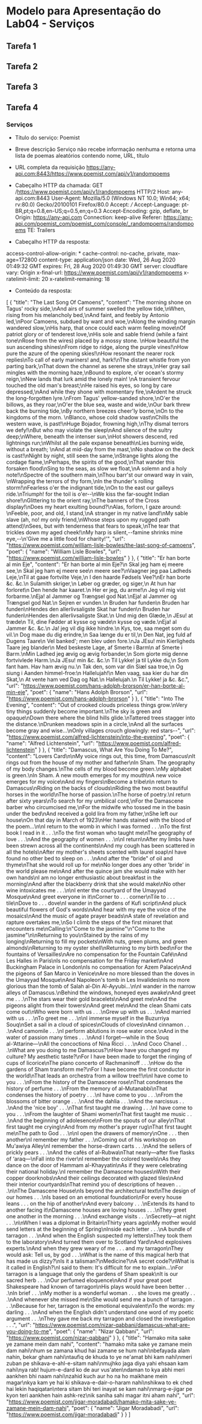 # Modelo para Apresentação do Lab04 - Serviços

## Tarefa 1

## Tarefa 2

## Tarefa 3

## Tarefa 4

### Serviços 

 * Título do serviço: Poemist
 
 * Breve descrição
	Serviço não recebe informação nenhuma e retorna uma lista de poemas aleatórios
	contendo nome, URL, título	
	
 * URL completa da requisição
	https://any-api.com:8443/https://www.poemist.com/api/v1/randompoems
	
 * Cabeçalho HTTP da chamada:
GET /https://www.poemist.com/api/v1/randompoems HTTP/2
Host: any-api.com:8443
User-Agent: Mozilla/5.0 (Windows NT 10.0; Win64; x64; rv:80.0) Gecko/20100101 Firefox/80.0
Accept: */*
Accept-Language: pt-BR,pt;q=0.8,en-US;q=0.5,en;q=0.3
Accept-Encoding: gzip, deflate, br
Origin: https://any-api.com
Connection: keep-alive
Referer: https://any-api.com/poemist_com/poemist_com/console/_randompoems/randompoems
TE: Trailers
	
 * Cabeçalho HTTP da resposta:

access-control-allow-origin: *
cache-control: no-cache, private, max-age=172800
content-type: application/json
date: Wed, 26 Aug 2020 01:49:32 GMT
expires: Fri, 28 Aug 2020 01:49:30 GMT
server: cloudflare
vary: Origin
x-final-url: https://www.poemist.com/api/v1/randompoems
x-ratelimit-limit: 20
x-ratelimit-remaining: 18


 * Conteúdo da resposta:

[
  {
    "title": "The Last Song Of Camoens",
    "content": "The morning shone on Tagus' rocky side,\nAnd airs of summer swelled the yellow tide,\nWhen, rising from his melancholy bed,\nAnd faint, and feebly by Antonio led,\nPoor Camoens, subdued by want and woe,\nAlong the winding margin wandered slow,\nHis harp, that once could each warm feeling move\nOf patriot glory or of tenderest love,\nHis sole and sable friend (while a faint tone\nRose from the wires) placed by a mossy stone. \nHow beautiful the sun ascending shines\nFrom ridge to ridge, along the purple vines!\nHow pure the azure of the opening skies!\nHow resonant the nearer rock replies\nTo call of early mariners! and, hark!\nThe distant whistle from yon parting bark,\nThat down the channel as serene she strays,\nHer gray sail mingles with the morning haze,\nBound to explore, o'er ocean's stormy reign,\nNew lands that lurk amid the lonely main! \nA transient fervour touched the old man's breast;\nHe raised his eyes, so long by care depressed,\nAnd while they shone with momentary fire,\nArdent he struck the long-forgotten lyre.\nFrom Tagus' yellow-sanded shore,\nO'er the billows, as they roar,\nO'er the blue sea, waste and wide,\nOur bark threw back the burning tide,\nBy northern breezes cheer'ly borne,\nOn to the kingdoms of the morn. \nBlanco, whose cold shadow vast\nChills the western wave, is past!\nHuge Bojador, frowning high,\nThy dismal terrors we defy!\nBut who may violate the sleep\nAnd silence of the sultry deep;\nWhere, beneath the intenser sun,\nHot showers descend, red lightnings run;\nWhilst all the pale expanse beneath\nLies burning wide, without a breath; \nAnd at mid-day from the mast,\nNo shadow on the deck is cast!\nNight by night, still seen the same,\nStrange lights along the cordage flame,\nPerhaps, the spirits of the good,\nThat wander this forsaken flood\nSing to the seas, as slow we float,\nA solemn and a holy note!\nSpectre of the southern main,\nThou barr'st our onward way in vain, \nWrapping the terrors of thy form,\nIn the thunder's rolling storm!\nFearless o'er the indignant tide,\nOn to the east our galleys ride.\nTriumph! for the toil is o'er--\nWe kiss the far-sought Indian shore!\nGlittering to the orient ray,\nThe banners of the Cross display!\nDoes my heart exulting bound?\nAlas, forlorn, I gaze around: \nFeeble, poor, and old, I stand,\nA stranger in my native land!\nMy sable slave (ah, no! my only friend,\nWhose steps upon my rugged path attend)\nSees, but with tenderness that fears to speak,\nThe tear that trickles down my aged cheek!\nMy harp is silent,--famine shrinks mine eye,--\n'Give me a little food for charity!'",
    "url": "https://www.poemist.com/william-lisle-bowles/the-last-song-of-camoens",
    "poet": {
      "name": "William Lisle Bowles",
      "url": "https://www.poemist.com/william-lisle-bowles"
    }
  },
  {
    "title": "Er han borte al min Eje",
    "content": "Er han borte al min Eje?\n   Skal jeg ham ej meere see,\n   Skal jeg ham ej meere see\n                meere see?\nVaagner jeg paa Ladheds Leje,\nTil at gaae fortvilte Veje,\n   I den haarde Fødsels Vee?\nEr han borte &amp;c. &amp;c.\n      Sulamith skriger,\n      Løber og græder, og siger,\n      At hun har forloret\n      Den hende har kaaret.\n      Her er jeg, du arme!\n      Jeg vil mig vist forbarme.\nEja! al Jammer og Trængsel god Nat.\nEja! al Jammer og Trængsel god Nat.\n      Sejren er vunden.\n      Bruden har funden\n      Bruden har funden\nHendes den allerlivsaligste Skat har funden\n      Bruden har funden\nHendes den allerlivsaligste Skat.\n      Und mig den Glæde,\n      JEsu! at træde\n      Til, dine Fødder at kysse og væde\n                kysse og væde.\nEja! al Jammer &amp;c. &amp;c.\n   Ja! jeg vil dig ikke hindre.\n      Kys, toe, saa meget som du vil.\n   Dog maae du dig erindre,\n      Saa længe du er til,\n   Den Nat, jeg fuld af Dugens Taare\n   Vel banked'; men blev uden fore.\nJa JEsu! min Kierligheds Taare jeg blander\n   Med beskeste Lage, af Smerte i Barm\n                af Smerte i Barm.\nMin Ladhed jeg ævig og ævig forbander,\n   Som giorte mig denne fortvivlede Harm.\nJa JEsu! min &amp;c. &amp;c.\n      Til Lykke! ja til Lykke du,\n      Som fant ham. Hav ham ævig nu.\n      Tak den, som var din Siæl saa troe,\n      Og siung i Aanden himmel-froe:\n                 Hallelujah!\n      Men vaag, saa kier du har din Skat,\n      At vente ham ved Dag og Nat.\n                 Hallelujah.\n         Til Lykke! ja &amp;c. &amp;c.",
    "url": "https://www.poemist.com/hans-adolph-brorson/er-han-borte-al-min-eje",
    "poet": {
      "name": "Hans Adolph Brorson",
      "url": "https://www.poemist.com/hans-adolph-brorson"
    }
  },
  {
    "title": "Into The Evening",
    "content": "Out of crooked clouds priceless things grow.\nVery tiny things suddenly become important.\nThe sky is green and opaque\nDown there where the blind hills glide.\nTattered trees stagger into the distance.\nDrunken meadows spin in a circle,\nAnd all the surfaces become gray and wise...\nOnly villages crouch glowingly: red stars--",
    "url": "https://www.poemist.com/alfred-lichtenstein/into-the-evening",
    "poet": {
      "name": "Alfred Lichtenstein",
      "url": "https://www.poemist.com/alfred-lichtenstein"
    }
  },
  {
    "title": "Damascus, What Are You Doing To Me?",
    "content": "Lovers Card\n\nMy voice rings out, this time, from Damascus\nIt rings out from the house of my mother and father\nIn Sham. The geography of my body changes.\nThe cells of my blood become green.\nMy alphabet is green.\nIn Sham. A new mouth emerges for my mouth\nA new voice emerges for my voice\nAnd my fingers\nBecome a tribe\n\n return to Damascus\nRiding on the backs of clouds\nRiding the two most beautiful horses in the world\nThe horse of passion.\nThe horse of poetry.\nI return after sixty years\nTo search for my umbilical cord,\nFor the Damascene barber who circumcised me,\nFor the midwife who tossed me in the basin under the bed\nAnd received a gold lira from my father,\nShe left our house\nOn that day in March of 1923\nHer hands stained with the blood of the poem…\n\nI return to the womb in which I was formed . . .\nTo the first book I read in it . . .\nTo the first woman who taught me\nThe geography of love . . .\nAnd the geography of women . . .\n\nI return\nAfter my limbs have been strewn across all the continents\nAnd my cough has been scattered in all the hotels\nAfter my mother's sheets scented with laurel soap\nI have found no other bed to sleep on . . .\nAnd after the \"bride\" of oil and thyme\nThat she would roll up for me\nNo longer does any other 'bride' in the world please me\nAnd after the quince jam she would make with her own hands\nI am no longer enthusiastic about breakfast in the morning\nAnd after the blackberry drink that she would make\nNo other wine intoxicates me . . .\n\nI enter the courtyard of the Umayyad Mosque\nAnd greet everyone in it\nCorner to . . . corner\nTile to . . . tile\nDove to . . . dove\nI wander in the gardens of Kufi script\nAnd pluck beautiful flowers of God's words\nAnd hear with my eye the voice of the mosaics\nAnd the music of agate prayer beads\nA state of revelation and rapture overtakes me,\nSo I climb the steps of the first minaret that encounters me\nCalling:\n\"Come to the jasmine\"\n\"Come to the jasmine\"\n\nReturning to you\nStained by the rains of my longing\nReturning to fill my pockets\nWith nuts, green plums, and green almonds\nReturning to my oyster shell\nReturning to my birth bed\nFor the fountains of Versailles\nAre no compensation for the Fountain Café\nAnd Les Halles in Paris\nIs no compensation for the Friday market\nAnd Buckingham Palace in London\nIs no compensation for Azem Palace\nAnd the pigeons of San Marco in Venice\nAre no more blessed than the doves in the Umayyad Mosque\nAnd Napoleon's tomb in Les Invalides\nIs no more glorious than the tomb of Salah al-Din Al-Ayyubi…\n\nI wander in the narrow alleys of Damascus.\nBehind the windows, honeyed eyes awake\nAnd greet me . . .\nThe stars wear their gold bracelets\nAnd greet me\nAnd the pigeons alight from their towers\nAnd greet me\nAnd the clean Shami cats come out\nWho were born with us . . .\nGrew up with us . . .\nAnd married with us . . .\nTo greet me . . .\n\nI immerse myself in the Buzurriya Souq\nSet a sail in a cloud of spices\nClouds of cloves\nAnd cinnamon . . .\nAnd camomile . . .\nI perform ablutions in rose water once.\nAnd in the water of passion many times . . .\nAnd I forget—while in the Souq al-‘Attarine—\nAll the concoctions of Nina Ricci . . .\nAnd Coco Chanel . . .\nWhat are you doing to me Damascus?\nHow have you changed my culture? My aesthetic taste?\nFor I have been made to forget the ringing of cups of licorice\nThe piano concerto of Rachmaninoff . . .\nHow do the gardens of Sham transform me?\nFor I have become the first conductor in the world\nThat leads an orchestra from a willow tree!!\n\nI have come to you . . .\nFrom the history of the Damascene rose\nThat condenses the history of perfume . . .\nFrom the memory of al-Mutanabbi\nThat condenses the history of poetry . . .\nI have come to you . . .\nFrom the blossoms of bitter orange . . .\nAnd the dahlia . . .\nAnd the narcissus . . .\nAnd the 'nice boy' . . .\nThat first taught me drawing . . .\nI have come to you . . .\nFrom the laughter of Shami women\nThat first taught me music . . .\nAnd the beginning of adolesence\nFrom the spouts of our alley\nThat first taught me crying\nAnd from my mother's prayer rug\nThat first taught me\nThe path to God . . .\n\nI open the drawers of memory\nOne . . . then another\nI remember my father . . .\nComing out of his workshop on Mu'awiya Alley\nI remember the horse-drawn carts . . .\nAnd the sellers of prickly pears . . .\nAnd the cafés of al-Rubwa\nThat nearly—after five flasks of ‘araq—\nFall into the river\nI remember the colored towels\nAs they dance on the door of Hammam al-Khayyatin\nAs if they were celebrating their national holiday.\nI remember the Damascene houses\nWith their copper doorknobs\nAnd their ceilings decorated with glazed tiles\nAnd their interior courtyards\nThat remind you of descriptions of heaven . . .\n\nThe Damascene House\nIs beyond the architectural text\nThe design of our homes . . .\nIs based on an emotional foundation\nFor every house leans . . . on the hip of another\nAnd every balcony . . .\nExtends its hand to another facing it\nDamascene houses are loving houses . . .\nThey greet one another in the morning . . .\nAnd exchange visits . . .\nSecretly—at night . . .\n\nWhen I was a diplomat in Britain\nThirty years ago\nMy mother would send letters at the beginning of Spring\nInside each letter . . .\nA bundle of tarragon . . .\nAnd when the English suspected my letters\nThey took them to the laboratory\nAnd turned them over to Scotland Yard\nAnd explosives experts.\nAnd when they grew weary of me . . . and my tarragon\nThey would ask: Tell us, by god . . .\nWhat is the name of this magical herb that has made us dizzy?\nIs it a talisman?\nMedicine?\nA secret code?\nWhat is it called in English?\nI said to them: It's difficult for me to explain…\nFor tarragon is a language that only the gardens of Sham speak\nIt is our sacred herb . . .\nOur perfumed eloquence\nAnd if your great poet Shakespeare had known of tarragon\nHis plays would have been better . . .\nIn brief . . .\nMy mother is a wonderful woman . . . she loves me greatly . . .\nAnd whenever she missed me\nShe would send me a bunch of tarragon . . .\nBecause for her, tarragon is the emotional equivalent\nTo the words: my darling . . .\nAnd when the English didn't understand one word of my poetic argument . . .\nThey gave me back my tarragon and closed the investigation . . .",
    "url": "https://www.poemist.com/nizar-qabbani/damascus-what-are-you-doing-to-me",
    "poet": {
      "name": "Nizar Qabbani",
      "url": "https://www.poemist.com/nizar-qabbani"
    }
  },
  {
    "title": "Hamako mita sake ye zamane mein dam nahi",
    "content": "hamako mita sake ye zamane mein dam nahi\nhum se zamana khud hai zamane se hum nahi\nbefayada alam nahin, bekar gham nahi\ntaufiq de khuda to ye ne'amat bhi kam nahi\nmeri zuban pe shikava-e-ahl-e-sitam nahi\nmujhko jaga diya yahi ehsaan kam nahi\nya rab! hujum-e-dard ko de aur vus'aten\ndaman to kya abhi meri aankhen bhi naam nahi\nzahid kuch aur ho na ho maikhane mein magar\nkya kam ye hai ki shikava-e-dair-o-haram nahi\nshikwa to ek ched hai lekin haqiqatan\ntera sitam bhi teri inayat se kam nahi\nmarg-e-jigar pe kyon teri aankhen hain ashk-rez\nik saniha sahi magar itni aham nahi",
    "url": "https://www.poemist.com/jigar-moradabadi/hamako-mita-sake-ye-zamane-mein-dam-nahi",
    "poet": {
      "name": "Jigar Moradabadi",
      "url": "https://www.poemist.com/jigar-moradabadi"
    }
  }
]

 

